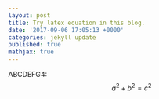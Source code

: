 ```yaml
---
layout: post
title: Try latex equation in this blog.
date: '2017-09-06 17:05:13 +0000'
categories: jekyll update
published: true
mathjax: true
--- 
```


ABCDEFG4:
$$a^2 + b^2 = c^2$$